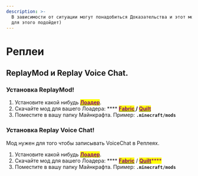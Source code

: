 ```yaml
---
description: >-
  В зависимости от ситуации могут понадобиться Доказательства и этот мод отлично
  для этого подойдет)
---
```


# Реплеи

## ReplayMod и Replay Voice Chat.

### Установка ReplayMod!

1. Установите какой нибудь [<mark style="color:purple;">**Лоадер**</mark>](modloaders.md).
2. Скачайте мод для вашего Лоадера: **** [<mark style="color:purple;">**Fabric**</mark>](https://modrinth.com/mod/replaymod/changelog?l=fabric\&g=1.19.3)<mark style="color:purple;">****</mark>[ ](https://modrinth.com/mod/replaymod/changelog?l=fabric\&g=1.19.3)/ [<mark style="color:purple;">**Quilt**</mark>](https://modrinth.com/mod/replaymod/changelog?l=fabric\&g=1.19.3)<mark style="color:purple;">****</mark>
3. Поместите в вашу папку Майнкрафта. Пример: **`.minecraft/mods`**

### Установка Replay Voice Chat!

Мод нужен для того чтобы записывать VoiceChat в Реплеях.

1. Установите какой нибудь [<mark style="color:purple;">**Лоадер**</mark>](modloaders.md).
2. Скачайте мод для вашего Лоадера: **** [<mark style="color:purple;">**Fabric**</mark>](https://github.com/plasmoapp/replay-voice-chat/releases/latest) / [<mark style="color:purple;">**Quilt**</mark>](https://github.com/plasmoapp/replay-voice-chat/releases/latest)<mark style="color:purple;">****</mark>
3. Поместите в вашу папку Майнкрафта. Пример: **`.minecraft/mods`**
